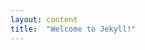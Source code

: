 ```yaml
---
layout: content
title:  "Welcome to Jekyll!"
---
```


<link rel="shortcut icon" type="image/x-icon" href="favicon.ico">

<script src="blockly/blockly_compressed.js"></script>
<script src="blockly/blocks_compressed.js"></script>
<script src="blockly/msg/js/es.js"></script>
<script src="src/typeSystem.js"></script>
<script src="src/validator.js"></script>
<script src="src/colors.js"></script>
<script src="src/utils.js"></script>
<script src="src/functions.js"></script>

<div id="blocklyDiv"></div>

<xml id="toolbox" style="display: none">
  <block type="composition"></block>
  <block type="id"></block>
  <block type="even"></block>
  <block type="not"></block>
  <block type="length"></block>
  <block type="compare"></block>
  <block type="math_number"></block>
  <block type="math_arithmetic"></block>
  <block type="charAt"></block>
  <block type="text"></block>
</xml>

<script>
  var workspace = Blockly.inject('blocklyDiv', {toolbox: document.getElementById('toolbox')})
</script>
  
